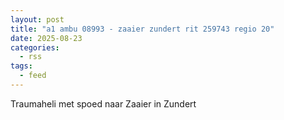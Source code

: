 ```yaml
---
layout: post
title: "a1 ambu 08993 - zaaier zundert rit 259743 regio 20"
date: 2025-08-23
categories: 
  - rss
tags: 
  - feed
---
```


Traumaheli met spoed naar Zaaier in Zundert
